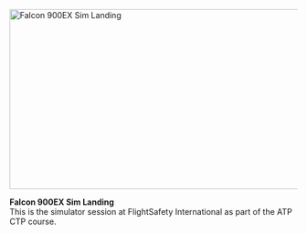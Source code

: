 <a href="https://www.youtube.com/watch?v=YlLPS15tnBQ" 
   target="_blank" 
   title="Falcon 900EX Sim Landing">
  <img src="https://img.youtube.com/vi/YlLPS15tnBQ/0.jpg" 
       alt="Falcon 900EX Sim Landing" 
       width="560" 
       height="315" />
</a>

**Falcon 900EX Sim Landing**  
This is the simulator session at FlightSafety International as part of the ATP CTP course.
